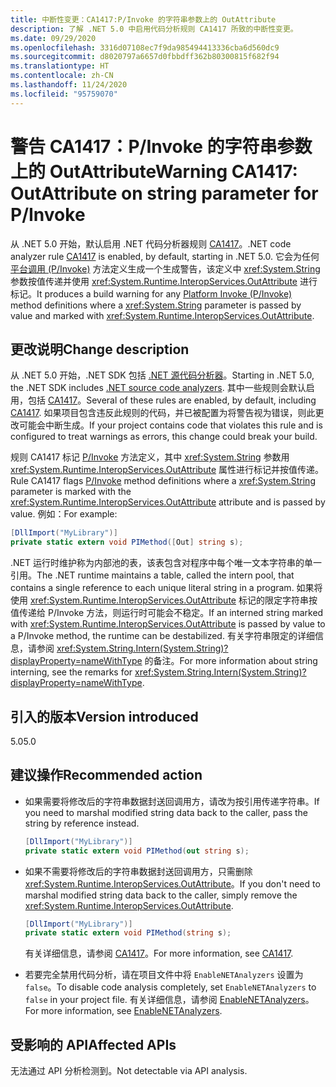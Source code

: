 ```yaml
---
title: 中断性变更：CA1417:P/Invoke 的字符串参数上的 OutAttribute
description: 了解 .NET 5.0 中启用代码分析规则 CA1417 所致的中断性变更。
ms.date: 09/29/2020
ms.openlocfilehash: 3316d07108ec7f9da985494413336cba6d560dc9
ms.sourcegitcommit: d8020797a6657d0fbbdff362b80300815f682f94
ms.translationtype: HT
ms.contentlocale: zh-CN
ms.lasthandoff: 11/24/2020
ms.locfileid: "95759070"
---
```

# <a name="warning-ca1417-outattribute-on-string-parameter-for-pinvoke"></a><span data-ttu-id="fce68-103">警告 CA1417：P/Invoke 的字符串参数上的 OutAttribute</span><span class="sxs-lookup"><span data-stu-id="fce68-103">Warning CA1417: OutAttribute on string parameter for P/Invoke</span></span>

<span data-ttu-id="fce68-104">从 .NET 5.0 开始，默认启用 .NET 代码分析器规则 [CA1417](/visualstudio/code-quality/ca1417)。</span><span class="sxs-lookup"><span data-stu-id="fce68-104">.NET code analyzer rule [CA1417](/visualstudio/code-quality/ca1417) is enabled, by default, starting in .NET 5.0.</span></span> <span data-ttu-id="fce68-105">它会为任何[平台调用 (P/Invoke)](../../../../standard/native-interop/pinvoke.md) 方法定义生成一个生成警告，该定义中 <xref:System.String> 参数按值传递并使用 <xref:System.Runtime.InteropServices.OutAttribute> 进行标记。</span><span class="sxs-lookup"><span data-stu-id="fce68-105">It produces a build warning for any [Platform Invoke (P/Invoke)](../../../../standard/native-interop/pinvoke.md) method definitions where a <xref:System.String> parameter is passed by value and marked with <xref:System.Runtime.InteropServices.OutAttribute>.</span></span>

## <a name="change-description"></a><span data-ttu-id="fce68-106">更改说明</span><span class="sxs-lookup"><span data-stu-id="fce68-106">Change description</span></span>

<span data-ttu-id="fce68-107">从 .NET 5.0 开始，.NET SDK 包括 [.NET 源代码分析器](../../../../fundamentals/code-analysis/overview.md)。</span><span class="sxs-lookup"><span data-stu-id="fce68-107">Starting in .NET 5.0, the .NET SDK includes [.NET source code analyzers](../../../../fundamentals/code-analysis/overview.md).</span></span> <span data-ttu-id="fce68-108">其中一些规则会默认启用，包括 [CA1417](/visualstudio/code-quality/ca1417)。</span><span class="sxs-lookup"><span data-stu-id="fce68-108">Several of these rules are enabled, by default, including [CA1417](/visualstudio/code-quality/ca1417).</span></span> <span data-ttu-id="fce68-109">如果项目包含违反此规则的代码，并已被配置为将警告视为错误，则此更改可能会中断生成。</span><span class="sxs-lookup"><span data-stu-id="fce68-109">If your project contains code that violates this rule and is configured to treat warnings as errors, this change could break your build.</span></span>

<span data-ttu-id="fce68-110">规则 CA1417 标记 [P/Invoke](../../../../standard/native-interop/pinvoke.md) 方法定义，其中 <xref:System.String> 参数用 <xref:System.Runtime.InteropServices.OutAttribute> 属性进行标记并按值传递。</span><span class="sxs-lookup"><span data-stu-id="fce68-110">Rule CA1417 flags [P/Invoke](../../../../standard/native-interop/pinvoke.md) method definitions where a <xref:System.String> parameter is marked with the <xref:System.Runtime.InteropServices.OutAttribute> attribute and is passed by value.</span></span> <span data-ttu-id="fce68-111">例如：</span><span class="sxs-lookup"><span data-stu-id="fce68-111">For example:</span></span>

```csharp
[DllImport("MyLibrary")]
private static extern void PIMethod([Out] string s);
```

<span data-ttu-id="fce68-112">.NET 运行时维护称为内部池的表，该表包含对程序中每个唯一文本字符串的单一引用。</span><span class="sxs-lookup"><span data-stu-id="fce68-112">The .NET runtime maintains a table, called the intern pool, that contains a single reference to each unique literal string in a program.</span></span> <span data-ttu-id="fce68-113">如果将使用 <xref:System.Runtime.InteropServices.OutAttribute> 标记的限定字符串按值传递给 P/Invoke 方法，则运行时可能会不稳定。</span><span class="sxs-lookup"><span data-stu-id="fce68-113">If an interned string marked with <xref:System.Runtime.InteropServices.OutAttribute> is passed by value to a P/Invoke method, the runtime can be destabilized.</span></span> <span data-ttu-id="fce68-114">有关字符串限定的详细信息，请参阅 <xref:System.String.Intern(System.String)?displayProperty=nameWithType> 的备注。</span><span class="sxs-lookup"><span data-stu-id="fce68-114">For more information about string interning, see the remarks for <xref:System.String.Intern(System.String)?displayProperty=nameWithType>.</span></span>

## <a name="version-introduced"></a><span data-ttu-id="fce68-115">引入的版本</span><span class="sxs-lookup"><span data-stu-id="fce68-115">Version introduced</span></span>

<span data-ttu-id="fce68-116">5.0</span><span class="sxs-lookup"><span data-stu-id="fce68-116">5.0</span></span>

## <a name="recommended-action"></a><span data-ttu-id="fce68-117">建议操作</span><span class="sxs-lookup"><span data-stu-id="fce68-117">Recommended action</span></span>

- <span data-ttu-id="fce68-118">如果需要将修改后的字符串数据封送回调用方，请改为按引用传递字符串。</span><span class="sxs-lookup"><span data-stu-id="fce68-118">If you need to marshal modified string data back to the caller, pass the string by reference instead.</span></span>

  ```csharp
  [DllImport("MyLibrary")]
  private static extern void PIMethod(out string s);
  ```

- <span data-ttu-id="fce68-119">如果不需要将修改后的字符串数据封送回调用方，只需删除 <xref:System.Runtime.InteropServices.OutAttribute>。</span><span class="sxs-lookup"><span data-stu-id="fce68-119">If you don't need to marshal modified string data back to the caller, simply remove the <xref:System.Runtime.InteropServices.OutAttribute>.</span></span>

  ```csharp
  [DllImport("MyLibrary")]
  private static extern void PIMethod(string s);
  ```

  <span data-ttu-id="fce68-120">有关详细信息，请参阅 [CA1417](/visualstudio/code-quality/ca1417)。</span><span class="sxs-lookup"><span data-stu-id="fce68-120">For more information, see [CA1417](/visualstudio/code-quality/ca1417).</span></span>

- <span data-ttu-id="fce68-121">若要完全禁用代码分析，请在项目文件中将 `EnableNETAnalyzers` 设置为 `false`。</span><span class="sxs-lookup"><span data-stu-id="fce68-121">To disable code analysis completely, set `EnableNETAnalyzers` to `false` in your project file.</span></span> <span data-ttu-id="fce68-122">有关详细信息，请参阅 [EnableNETAnalyzers](../../../project-sdk/msbuild-props.md#enablenetanalyzers)。</span><span class="sxs-lookup"><span data-stu-id="fce68-122">For more information, see [EnableNETAnalyzers](../../../project-sdk/msbuild-props.md#enablenetanalyzers).</span></span>

## <a name="affected-apis"></a><span data-ttu-id="fce68-123">受影响的 API</span><span class="sxs-lookup"><span data-stu-id="fce68-123">Affected APIs</span></span>

<span data-ttu-id="fce68-124">无法通过 API 分析检测到。</span><span class="sxs-lookup"><span data-stu-id="fce68-124">Not detectable via API analysis.</span></span>

<!--

### Affected APIs

Not detectable via API analysis.

### Category

Code analysis

-->
